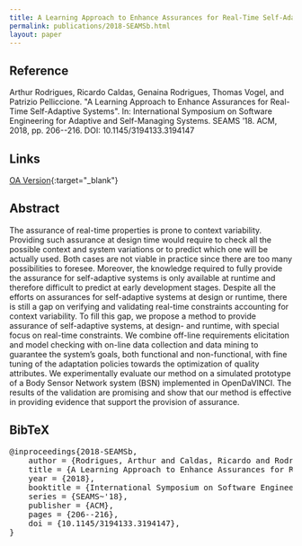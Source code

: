 ```yaml
---
title: A Learning Approach to Enhance Assurances for Real-Time Self-Adaptive Systems
permalink: publications/2018-SEAMSb.html
layout: paper
---
```


## Reference
Arthur Rodrigues, Ricardo Caldas, Genaina Rodrigues, Thomas Vogel, and Patrizio Pelliccione. "A Learning Approach to Enhance Assurances for Real-Time Self-Adaptive Systems". In: International Symposium on Software Engineering for Adaptive and Self-Managing Systems. SEAMS ’18. ACM, 2018, pp. 206--216. DOI: 10.1145/3194133.3194147

## Links
[OA Version](https://arxiv.org/abs/1804.00994){:target="_blank"}


## Abstract
The assurance of real-time properties is prone to context variability. Providing such assurance at design time would require to check all the possible context and system variations or to predict which one will be actually used. Both cases are not viable in practice since there are too many possibilities to foresee. Moreover, the knowledge required to fully provide the assurance for self-adaptive systems is only available at runtime and therefore difficult to predict at early development stages. Despite all the efforts on assurances for self-adaptive systems at design or runtime, there is still a gap on verifying and validating real-time constraints accounting for context variability. To fill this gap, we propose a method to provide assurance of self-adaptive systems, at design- and runtime, with special focus on real-time constraints. We combine off-line requirements elicitation and model checking with on-line data collection and data mining to guarantee the system’s goals, both functional and non-functional, with fine tuning of the adaptation policies towards the optimization of quality attributes. We experimentally evaluate our method on a simulated prototype of a Body Sensor Network system (BSN) implemented in OpenDaVINCI. The results of the validation are promising and show that our method is effective in providing evidence that support the provision of assurance.

## BibTeX

<div class="bibtex">
<pre>@inproceedings{2018-SEAMSb,
    author = {Rodrigues, Arthur and Caldas, Ricardo and Rodrigues, Genaina and Vogel, Thomas and Pelliccione, Patrizio},
    title = {A Learning Approach to Enhance Assurances for Real-Time Self-Adaptive Systems},
    year = {2018},
    booktitle = {International Symposium on Software Engineering for Adaptive and Self-Managing Systems},
    series = {SEAMS~'18},
    publisher = {ACM},
    pages = {206--216},
    doi = {10.1145/3194133.3194147},
}</pre>
</div>
